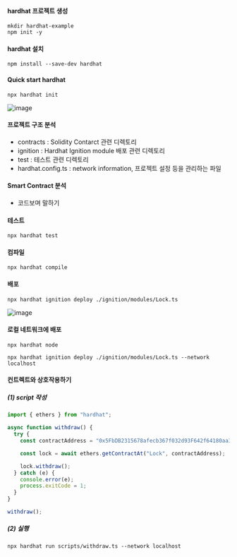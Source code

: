 #### hardhat 프로젝트 생성

```
mkdir hardhat-example
npm init -y
```

#### hardhat 설치

```
npm install --save-dev hardhat
```

#### Quick start hardhat

```
npx hardhat init
```

![image](https://github.com/user-attachments/assets/0547460a-ed9b-4c32-a990-4b27d300cccb)

#### 프로젝트 구조 분석

- contracts : Solidity Contarct 관련 디렉토리
- ignition : Hardhat Ignition module 배포 관련 디렉토리
- test : 테스트 관련 디렉토리
- hardhat.config.ts : network information, 프로젝트 설정 등을 관리하는 파일

#### Smart Contract 분석

- 코드보며 말하기

#### 테스트

```
npx hardhat test
```

#### 컴파일

```
npx hardhat compile
```

#### 배포

```
npx hardhat ignition deploy ./ignition/modules/Lock.ts
```

![image](https://github.com/user-attachments/assets/dca03465-278f-42e2-ba2c-76bb581341dd)

#### 로컬 네트워크에 배포

```
npx hardhat node

npx hardhat ignition deploy ./ignition/modules/Lock.ts --network localhost
```

#### 컨트렉트와 상호작용하기

##### (1) script 작성

```ts title=scripts/withdraw.ts
import { ethers } from "hardhat";

async function withdraw() {
  try {
    const contractAddress = "0x5FbDB2315678afecb367f032d93F642f64180aa3";

    const lock = await ethers.getContractAt("Lock", contractAddress);

    lock.withdraw();
  } catch (e) {
    console.error(e);
    process.exitCode = 1;
  }
}

withdraw();
```

##### (2) 실행

```
npx hardhat run scripts/withdraw.ts --network localhost
```
